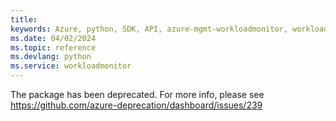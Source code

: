 ```yaml
---
title: 
keywords: Azure, python, SDK, API, azure-mgmt-workloadmonitor, workloadmonitor
ms.date: 04/02/2024
ms.topic: reference
ms.devlang: python
ms.service: workloadmonitor
---
```

The package has been deprecated. For more info, please see https://github.com/azure-deprecation/dashboard/issues/239

